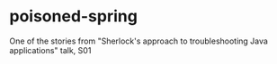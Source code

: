 # poisoned-spring
 One of the stories from "Sherlock's approach to troubleshooting Java applications" talk, S01 
